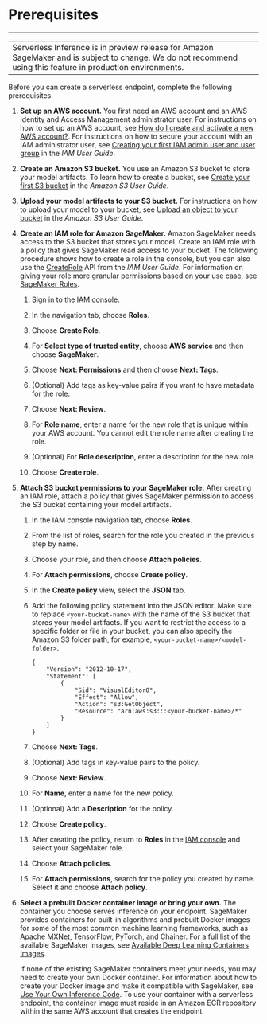 # Prerequisites<a name="serverless-endpoints-prerequisites"></a>


****  

|  | 
| --- |
| Serverless Inference is in preview release for Amazon SageMaker and is subject to change\. We do not recommend using this feature in production environments\. | 

Before you can create a serverless endpoint, complete the following prerequisites\.

1. **Set up an AWS account\.** You first need an AWS account and an AWS Identity and Access Management administrator user\. For instructions on how to set up an AWS account, see [How do I create and activate a new AWS account?](http://aws.amazon.com/premiumsupport/knowledge-center/create-and-activate-aws-account/)\. For instructions on how to secure your account with an IAM administrator user, see [Creating your first IAM admin user and user group](https://docs.aws.amazon.com/IAM/latest/UserGuide/getting-started_create-admin-group.html) in the *IAM User Guide*\.

1. **Create an Amazon S3 bucket\.** You use an Amazon S3 bucket to store your model artifacts\. To learn how to create a bucket, see [Create your first S3 bucket](https://docs.aws.amazon.com/AmazonS3/latest/userguide/creating-bucket.html) in the *Amazon S3 User Guide*\.

1. **Upload your model artifacts to your S3 bucket\.** For instructions on how to upload your model to your bucket, see [Upload an object to your bucket](https://docs.aws.amazon.com/AmazonS3/latest/userguide/uploading-an-object-bucket.html) in the *Amazon S3 User Guide*\.

1. **Create an IAM role for Amazon SageMaker\.** Amazon SageMaker needs access to the S3 bucket that stores your model\. Create an IAM role with a policy that gives SageMaker read access to your bucket\. The following procedure shows how to create a role in the console, but you can also use the [CreateRole](https://docs.aws.amazon.com/IAM/latest/APIReference/API_CreateRole.html) API from the *IAM User Guide*\. For information on giving your role more granular permissions based on your use case, see [SageMaker Roles](sagemaker-roles.md#sagemaker-roles-createmodel-perms)\.

   1. Sign in to the [IAM console](https://console.aws.amazon.com/iam/)\.

   1. In the navigation tab, choose **Roles**\.

   1. Choose **Create Role**\.

   1. For **Select type of trusted entity**, choose **AWS service** and then choose **SageMaker**\.

   1. Choose **Next: Permissions** and then choose **Next: Tags**\.

   1. \(Optional\) Add tags as key\-value pairs if you want to have metadata for the role\.

   1. Choose **Next: Review**\.

   1.  For **Role name**, enter a name for the new role that is unique within your AWS account\. You cannot edit the role name after creating the role\.

   1. \(Optional\) For **Role description**, enter a description for the new role\.

   1. Choose **Create role**\.

1. **Attach S3 bucket permissions to your SageMaker role\.** After creating an IAM role, attach a policy that gives SageMaker permission to access the S3 bucket containing your model artifacts\.

   1. In the IAM console navigation tab, choose **Roles**\.

   1. From the list of roles, search for the role you created in the previous step by name\.

   1. Choose your role, and then choose **Attach policies**\.

   1. For **Attach permissions**, choose **Create policy**\.

   1. In the **Create policy** view, select the **JSON** tab\.

   1. Add the following policy statement into the JSON editor\. Make sure to replace `<your-bucket-name>` with the name of the S3 bucket that stores your model artifacts\. If you want to restrict the access to a specific folder or file in your bucket, you can also specify the Amazon S3 folder path, for example, `<your-bucket-name>/<model-folder>`\.

      ```
      {
          "Version": "2012-10-17",
          "Statement": [
              {
                  "Sid": "VisualEditor0",
                  "Effect": "Allow",
                  "Action": "s3:GetObject",
                  "Resource": "arn:aws:s3:::<your-bucket-name>/*"
              }
          ]
      }
      ```

   1. Choose **Next: Tags**\.

   1. \(Optional\) Add tags in key\-value pairs to the policy\.

   1. Choose **Next: Review**\.

   1. For **Name**, enter a name for the new policy\.

   1. \(Optional\) Add a **Description** for the policy\.

   1. Choose **Create policy**\.

   1. After creating the policy, return to **Roles** in the [IAM console](https://console.aws.amazon.com/iam/) and select your SageMaker role\.

   1. Choose **Attach policies**\.

   1. For **Attach permissions**, search for the policy you created by name\. Select it and choose **Attach policy**\.

1. **Select a prebuilt Docker container image or bring your own\.** The container you choose serves inference on your endpoint\. SageMaker provides containers for built\-in algorithms and prebuilt Docker images for some of the most common machine learning frameworks, such as Apache MXNet, TensorFlow, PyTorch, and Chainer\. For a full list of the available SageMaker images, see [Available Deep Learning Containers Images](https://github.com/aws/deep-learning-containers/blob/master/available_images.md)\.

   If none of the existing SageMaker containers meet your needs, you may need to create your own Docker container\. For information about how to create your Docker image and make it compatible with SageMaker, see [Use Your Own Inference Code](your-algorithms-inference-main.md)\. To use your container with a serverless endpoint, the container image must reside in an Amazon ECR repository within the same AWS account that creates the endpoint\.